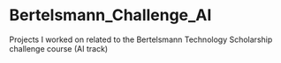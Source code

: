 # Bertelsmann_Challenge_AI
Projects I worked on related to the Bertelsmann Technology Scholarship challenge course (AI track)
